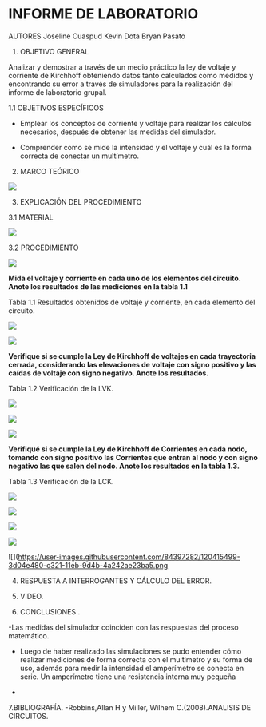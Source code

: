 # **INFORME DE LABORATORIO**

AUTORES  Joseline Cuaspud Kevin Dota  Bryan Pasato 

1. OBJETIVO GENERAL 

Analizar y demostrar a través de un medio práctico la ley de voltaje y corriente de Kirchhoff obteniendo datos tanto calculados como medidos y encontrando su error a través de simuladores para la realización del informe de laboratorio grupal.

1.1 OBJETIVOS ESPECÍFICOS

- Emplear los conceptos de corriente y voltaje para realizar los cálculos necesarios, después de obtener las medidas del simulador.

- Comprender como se mide la intensidad y el voltaje y cuál es la forma correcta de conectar un multímetro.

2. MARCO TEÓRICO

![](https://user-images.githubusercontent.com/84998005/120406308-26a25d00-c310-11eb-91cd-45971965e094.png)

3. EXPLICACIÓN DEL PROCEDIMIENTO 

3.1 MATERIAL 

![](https://user-images.githubusercontent.com/84998005/120407756-63bc1e80-c313-11eb-8032-494c8cb47d8b.png)

3.2 PROCEDIMIENTO 

![](https://user-images.githubusercontent.com/84998005/120408455-afbb9300-c314-11eb-8ee4-5a80177847dd.png)

**Mida el voltaje y corriente en cada uno de los elementos del circuito. Anote los resultados de las mediciones en la tabla 1.1**



Tabla 1.1 Resultados obtenidos de voltaje y corriente, en cada elemento del circuito.

![](https://user-images.githubusercontent.com/84998005/120411022-b993c500-c319-11eb-8083-74060a4328b4.png)

![](https://user-images.githubusercontent.com/84998005/120411016-b7ca0180-c319-11eb-94c7-655898fa3a83.png)

**Verifique si se cumple la Ley de Kirchhoff de voltajes en cada trayectoria cerrada, considerando las elevaciones de voltaje con signo positivo y las caídas de voltaje con signo negativo. Anote los resultados.**

Tabla 1.2 Verificación de la LVK.  

![](https://user-images.githubusercontent.com/84998005/120414590-d3d0a180-c31f-11eb-8772-766a579ccea4.png)

![](https://user-images.githubusercontent.com/84998005/120414582-d16e4780-c31f-11eb-958b-7e4f49ed6c1e.png)

![](https://user-images.githubusercontent.com/84998005/120414597-d6cb9200-c31f-11eb-8038-4e9808a605e0.png)

**Verifiqué si se cumple la Ley de Kirchhoff de Corrientes en cada nodo, tomando con signo positivo las Corrientes que entran al nodo y con signo negativo las que salen del nodo. Anote los resultados en la tabla 1.3.**

Tabla 1.3 Verificación de la LCK.

![](https://user-images.githubusercontent.com/84397282/120415492-3bd3b780-c321-11eb-829d-47d5573e333a.jpg)

![](https://user-images.githubusercontent.com/84397282/120415495-3c6c4e00-c321-11eb-853d-bd3000e44cb1.jpg)

![](https://user-images.githubusercontent.com/84397282/120415497-3d04e480-c321-11eb-9f21-82aa695cbdad.jpg)

![](https://user-images.githubusercontent.com/84397282/120415498-3d04e480-c321-11eb-90a6-1e13ece355e8.jpg)

![](https://user-images.githubusercontent.com/84397282/120415499-3d04e480-c321-11eb-9d4b-4a242ae23ba5.png

4. RESPUESTA A INTERROGANTES Y CÁLCULO DEL ERROR.

5. VIDEO.

6. CONCLUSIONES .

-Las medidas del simulador coinciden con las respuestas del proceso matemático.

- Luego de haber realizado las simulaciones se pudo entender cómo realizar mediciones de forma correcta con el multímetro y su forma de uso, además para medir la intensidad el amperímetro se conecta en serie. Un amperímetro tiene una resistencia interna muy pequeña 

-


7.BIBLIOGRAFÍA.
-Robbins,Allan H y Miller, Wilhem C.(2008).ANALISIS DE CIRCUITOS. 


